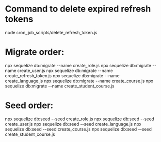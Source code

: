 # Command to delete expired refresh tokens

node cron_job_scripts/delete_refresh_token.js

# Migrate order:

npx sequelize db:migrate --name create_role.js
npx sequelize db:migrate --name create_user.js
npx sequelize db:migrate --name create_refresh_token.js
npx sequelize db:migrate --name create_language.js
npx sequelize db:migrate --name create_course.js
npx sequelize db:migrate --name create_student_course.js

# Seed order:

npx sequelize db:seed --seed create_role.js
npx sequelize db:seed --seed create_user.js
npx sequelize db:seed --seed create_language.js
npx sequelize db:seed --seed create_course.js
npx sequelize db:seed --seed create_student_course.js
